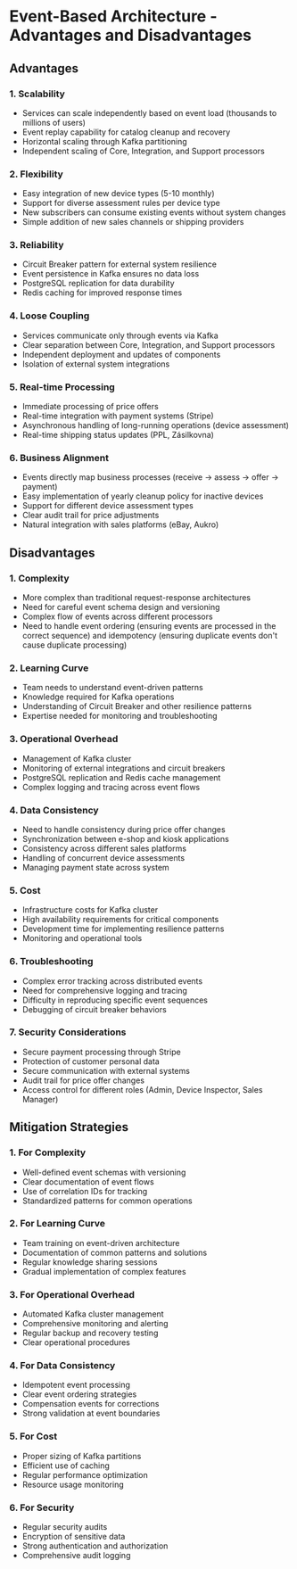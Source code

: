 # Event-Based Architecture - Advantages and Disadvantages

## Advantages

### 1. Scalability
- Services can scale independently based on event load (thousands to millions of users)
- Event replay capability for catalog cleanup and recovery
- Horizontal scaling through Kafka partitioning
- Independent scaling of Core, Integration, and Support processors

### 2. Flexibility
- Easy integration of new device types (5-10 monthly)
- Support for diverse assessment rules per device type
- New subscribers can consume existing events without system changes
- Simple addition of new sales channels or shipping providers

### 3. Reliability
- Circuit Breaker pattern for external system resilience
- Event persistence in Kafka ensures no data loss
- PostgreSQL replication for data durability
- Redis caching for improved response times

### 4. Loose Coupling
- Services communicate only through events via Kafka
- Clear separation between Core, Integration, and Support processors
- Independent deployment and updates of components
- Isolation of external system integrations

### 5. Real-time Processing
- Immediate processing of price offers
- Real-time integration with payment systems (Stripe)
- Asynchronous handling of long-running operations (device assessment)
- Real-time shipping status updates (PPL, Zásilkovna)

### 6. Business Alignment
- Events directly map business processes (receive -> assess -> offer -> payment)
- Easy implementation of yearly cleanup policy for inactive devices
- Support for different device assessment types
- Clear audit trail for price adjustments
- Natural integration with sales platforms (eBay, Aukro)

## Disadvantages

### 1. Complexity
- More complex than traditional request-response architectures
- Need for careful event schema design and versioning
- Complex flow of events across different processors
- Need to handle event ordering (ensuring events are processed in the correct sequence) and idempotency (ensuring duplicate events don't cause duplicate processing)

### 2. Learning Curve
- Team needs to understand event-driven patterns
- Knowledge required for Kafka operations
- Understanding of Circuit Breaker and other resilience patterns
- Expertise needed for monitoring and troubleshooting

### 3. Operational Overhead
- Management of Kafka cluster
- Monitoring of external integrations and circuit breakers
- PostgreSQL replication and Redis cache management
- Complex logging and tracing across event flows

### 4. Data Consistency
- Need to handle consistency during price offer changes
- Synchronization between e-shop and kiosk applications
- Consistency across different sales platforms
- Handling of concurrent device assessments
- Managing payment state across system

### 5. Cost
- Infrastructure costs for Kafka cluster
- High availability requirements for critical components
- Development time for implementing resilience patterns
- Monitoring and operational tools

### 6. Troubleshooting
- Complex error tracking across distributed events
- Need for comprehensive logging and tracing
- Difficulty in reproducing specific event sequences
- Debugging of circuit breaker behaviors

### 7. Security Considerations
- Secure payment processing through Stripe
- Protection of customer personal data
- Secure communication with external systems
- Audit trail for price offer changes
- Access control for different roles (Admin, Device Inspector, Sales Manager)

## Mitigation Strategies

### 1. For Complexity
- Well-defined event schemas with versioning
- Clear documentation of event flows
- Use of correlation IDs for tracking
- Standardized patterns for common operations

### 2. For Learning Curve
- Team training on event-driven architecture
- Documentation of common patterns and solutions
- Regular knowledge sharing sessions
- Gradual implementation of complex features

### 3. For Operational Overhead
- Automated Kafka cluster management
- Comprehensive monitoring and alerting
- Regular backup and recovery testing
- Clear operational procedures

### 4. For Data Consistency
- Idempotent event processing
- Clear event ordering strategies
- Compensation events for corrections
- Strong validation at event boundaries

### 5. For Cost
- Proper sizing of Kafka partitions
- Efficient use of caching
- Regular performance optimization
- Resource usage monitoring

### 6. For Security
- Regular security audits
- Encryption of sensitive data
- Strong authentication and authorization
- Comprehensive audit logging 